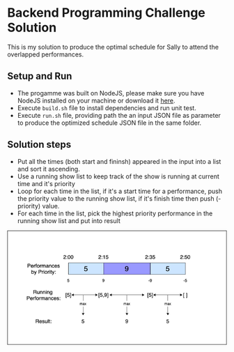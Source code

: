 # Backend Programming Challenge Solution

This is my solution to produce the optimal schedule for Sally to attend the overlapped performances.

## Setup and Run

- The progamme was built on NodeJS, please make sure you have NodeJS installed on your machine or download it [here](https://nodejs.org/en/download/).
- Execute `build.sh` file to install dependencies and run unit test.
- Execute `run.sh` file, providing path the an input JSON file as parameter to produce the optimized schedule JSON file in the same folder.

## Solution steps

- Put all the times (both start and fininsh) appeared in the input into a list and sort it ascending.
- Use a running show list to keep track of the show is running at current time and it's priority
- Loop for each time in the list, if it's a start time for a performance, push the priority value to the running show list, if it's finish time then push (-priority) value.
- For each time in the list, pick the highest priority performance in the running show list and put into result

![diagram](https://github.com/thaisonnguyenbt/tech-test/blob/master/backend/Skedulo-BE.png?raw=true)
